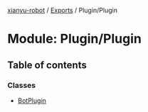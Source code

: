 [xianyu-robot](../README.md) / [Exports](../modules.md) / Plugin/Plugin

# Module: Plugin/Plugin

## Table of contents

### Classes

- [BotPlugin](../classes/plugin_plugin.botplugin.md)
